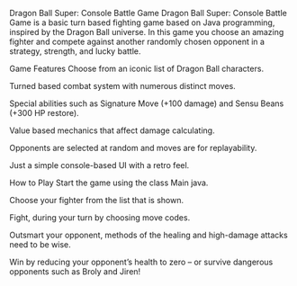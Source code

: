 Dragon Ball Super: Console Battle Game
Dragon Ball Super: Console Battle Game is a basic turn based fighting game based on Java programming, inspired by the Dragon Ball universe. In this game you choose an amazing fighter and compete against another randomly chosen opponent in a strategy, strength, and lucky battle.

Game Features
Choose from an iconic list of Dragon Ball characters. 

Turned based combat system with numerous distinct moves.

Special abilities such as Signature Move (+100 damage) and Sensu Beans (+300 HP restore).

Value based mechanics that affect damage calculating.

Opponents are selected at random and moves are for replayability.

Just a simple console-based UI with a retro feel.

How to Play
Start the game using the class Main java.

Choose your fighter from the list that is shown.

Fight, during your turn by choosing move codes.

Outsmart your opponent, methods of the healing and high-damage attacks need to be wise.

Win by reducing your opponent’s health to zero – or survive dangerous opponents such as Broly and Jiren!
